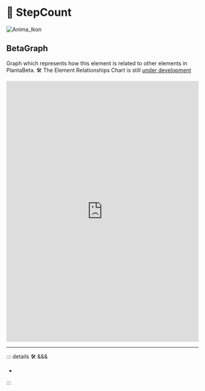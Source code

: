 # 💭 <anima>StepCount </anima>

![Anima_Ikon](/Ikon/Anima_Ikon.png)

## BetaGraph

Graph which represents how this element is related to other elements in PlantaBeta.
🛠 The Element Relationships Chart is still [under development](/dev/ElementsGraph)

<iframe
    width="100%"
    height="684"
    frameborder="0"
    src="https://observablehq.com/embed/@d3/force-directed-graph/2?cells=chart"
></iframe>

---

<!-- =================================================== -->
<!-- =================================================== -->
<!-- =================================================== -->
<!-- =================================================== -->
<!-- =================================================== -->
::: details 🛠 <dev>&&&</dev>

-

:::
